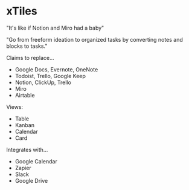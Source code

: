 # xTiles

"It's like if Notion and Miro had a baby"

"Go from freeform ideation to organized tasks by converting notes and blocks to tasks."

Claims to replace...
- Google Docs, Evernote, OneNote
- Todoist, Trello, Google Keep
- Notion, ClickUp, Trello
- Miro
- Airtable

Views:
- Table
- Kanban
- Calendar
- Card

Integrates with...
- Google Calendar
- Zapier
- Slack
- Google Drive